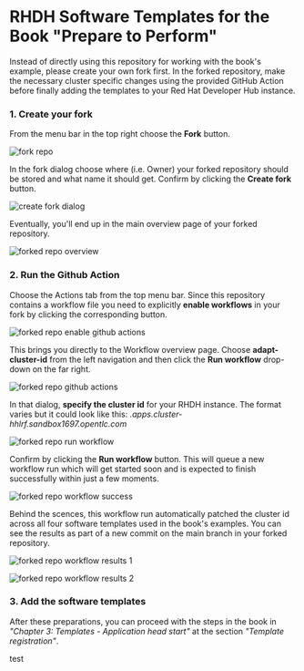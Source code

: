 # RHDH Software Templates for the Book "Prepare to Perform"

Instead of directly using this repository for working with the book's example, please create your own fork first. In the forked repository, make the necessary cluster specific changes using the provided GitHub Action before finally adding the templates to your Red Hat Developer Hub instance.

### 1. Create your fork

From the menu bar in the top right choose the **Fork** button.

![fork repo](docs/images/01_fork_repo.png)

In the fork dialog choose where (i.e. Owner) your forked repository should be stored and what name it should get. Confirm by clicking the **Create fork** button.

![create fork dialog](docs/images/02_create_fork_dialog.png)

Eventually, you'll end up in the main overview page of your forked repository. 

![forked repo overview](docs/images/03_forked_repo_overview.png)

### 2. Run the Github Action

Choose the Actions tab from the top menu bar. Since this repository contains a workflow file you need to explicitly **enable workflows** in your fork by clicking the corresponding button.

![forked repo enable github actions](docs/images/04_forked_repo_gh_actions_enable.png)

This brings you directly to the Workflow overview page. Choose **adapt-cluster-id** from the left navigation and then click the **Run workflow** drop-down on the far right.

![forked repo github actions](docs/images/06_forked_repo_run_workflow_1.png)

In that dialog, **specify the cluster id** for your RHDH instance. The format varies but it could look like this: *.apps.cluster-hhlrf.sandbox1697.opentlc.com*

![forked repo run workflow](docs/images/07_forked_repo_run_workflow_2.png)

Confirm by clicking the **Run workflow** button. This will queue a new workflow run which will get started soon and is expected to finish successfully within just a few moments.

![forked repo workflow success](docs/images/10_forked_repo_run_workflow_success.png)

Behind the scences, this workflow run automatically patched the cluster id across all four software templates used in the book's examples. You can see the results as part of a new commit on the main branch in your forked repository.

![forked repo workflow results 1](docs/images/11_forked_repo_workflow_results_1.png)

![forked repo workflow results 2](docs/images/12_forked_repo_workflow_results_2.png)

### 3. Add the software templates

After these preparations, you can proceed with the steps in the book in _"Chapter 3: Templates - Application head start"_ at the section _"Template registration"_.

test